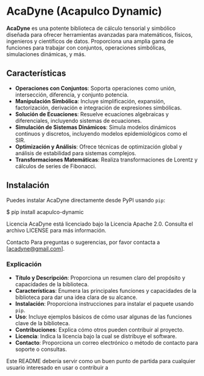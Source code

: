 # AcaDyne (Acapulco Dynamic)

**AcaDyne** es una potente biblioteca de cálculo tensorial y simbólico diseñada para ofrecer herramientas avanzadas para matemáticos, físicos, ingenieros y científicos de datos. Proporciona una amplia gama de funciones para trabajar con conjuntos, operaciones simbólicas, simulaciones dinámicas, y más.

## Características

- **Operaciones con Conjuntos**: Soporta operaciones como unión, intersección, diferencia, y conjunto potencia.
- **Manipulación Simbólica**: Incluye simplificación, expansión, factorización, derivación e integración de expresiones simbólicas.
- **Solución de Ecuaciones**: Resuelve ecuaciones algebraicas y diferenciales, incluyendo sistemas de ecuaciones.
- **Simulación de Sistemas Dinámicos**: Simula modelos dinámicos continuos y discretos, incluyendo modelos epidemiológicos como el SIR.
- **Optimización y Análisis**: Ofrece técnicas de optimización global y análisis de estabilidad para sistemas complejos.
- **Transformaciones Matemáticas**: Realiza transformaciones de Lorentz y cálculos de series de Fibonacci.

## Instalación

Puedes instalar AcaDyne directamente desde PyPI usando `pip`:
 
 $ pip install acapulco-dynamic

Licencia
AcaDyne está licenciado bajo la Licencia Apache 2.0. Consulta el archivo LICENSE para más información.

Contacto
Para preguntas o sugerencias, por favor contacta a [acadyne@gmail.com].

### Explicación

- **Título y Descripción**: Proporciona un resumen claro del propósito y capacidades de la biblioteca.
- **Características**: Enumera las principales funciones y capacidades de la biblioteca para dar una idea clara de su alcance.
- **Instalación**: Proporciona instrucciones para instalar el paquete usando `pip`.
- **Uso**: Incluye ejemplos básicos de cómo usar algunas de las funciones clave de la biblioteca.
- **Contribuciones**: Explica cómo otros pueden contribuir al proyecto.
- **Licencia**: Indica la licencia bajo la cual se distribuye el software.
- **Contacto**: Proporciona un correo electrónico o método de contacto para soporte o consultas.

Este README debería servir como un buen punto de partida para cualquier usuario interesado en usar o contribuir a
